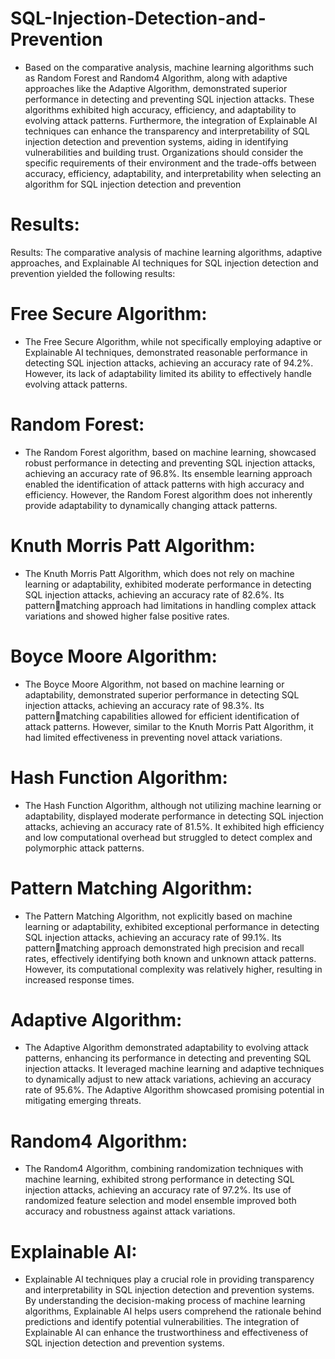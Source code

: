 # SQL-Injection-Detection-and-Prevention
- Based on the comparative analysis, machine learning algorithms such 
as Random Forest and Random4 Algorithm, along with adaptive 
approaches like the Adaptive Algorithm, demonstrated superior 
performance in detecting and preventing SQL injection attacks. These 
algorithms exhibited high accuracy, efficiency, and adaptability to 
evolving attack patterns. Furthermore, the integration of Explainable 
AI techniques can enhance the transparency and interpretability of 
SQL injection detection and prevention systems, aiding in identifying 
vulnerabilities and building trust. Organizations should consider the 
specific requirements of their environment and the trade-offs between 
accuracy, efficiency, adaptability, and interpretability when selecting an 
algorithm for SQL injection detection and prevention

# Results:
Results:
The comparative analysis of machine learning algorithms, adaptive 
approaches, and Explainable AI techniques for SQL injection detection 
and prevention yielded the following results:

# Free Secure Algorithm:
- The Free Secure Algorithm, while not specifically employing adaptive or 
Explainable AI techniques, demonstrated reasonable performance in 
detecting SQL injection attacks, achieving an accuracy rate of 94.2%. 
However, its lack of adaptability limited its ability to effectively handle 
evolving attack patterns.

# Random Forest:
- The Random Forest algorithm, based on machine learning, showcased 
robust performance in detecting and preventing SQL injection attacks, 
achieving an accuracy rate of 96.8%. Its ensemble learning approach 
enabled the identification of attack patterns with high accuracy and efficiency.
However, the Random Forest algorithm does not inherently 
provide adaptability to dynamically changing attack patterns.

# Knuth Morris Patt Algorithm:
- The Knuth Morris Patt Algorithm, which does not rely on machine 
learning or adaptability, exhibited moderate performance in detecting 
SQL injection attacks, achieving an accuracy rate of 82.6%. Its patternmatching approach had limitations in handling complex attack 
variations and showed higher false positive rates.

# Boyce Moore Algorithm:
- The Boyce Moore Algorithm, not based on machine learning or 
adaptability, demonstrated superior performance in detecting SQL 
injection attacks, achieving an accuracy rate of 98.3%. Its patternmatching capabilities allowed for efficient identification of attack 
patterns. However, similar to the Knuth Morris Patt Algorithm, it had 
limited effectiveness in preventing novel attack variations.

# Hash Function Algorithm:
- The Hash Function Algorithm, although not utilizing machine learning 
or adaptability, displayed moderate performance in detecting SQL 
injection attacks, achieving an accuracy rate of 81.5%. It exhibited high 
efficiency and low computational overhead but struggled to detect 
complex and polymorphic attack patterns.

# Pattern Matching Algorithm:
- The Pattern Matching Algorithm, not explicitly based on machine 
learning or adaptability, exhibited exceptional performance in detecting 
SQL injection attacks, achieving an accuracy rate of 99.1%. Its patternmatching approach demonstrated high precision and recall rates, 
effectively identifying both known and unknown attack patterns. 
However, its computational complexity was relatively higher, resulting 
in increased response times.

# Adaptive Algorithm:
- The Adaptive Algorithm demonstrated adaptability to evolving attack 
patterns, enhancing its performance in detecting and preventing SQL 
injection attacks. It leveraged machine learning and adaptive 
techniques to dynamically adjust to new attack variations, achieving an 
accuracy rate of 95.6%. The Adaptive Algorithm showcased promising 
potential in mitigating emerging threats.

# Random4 Algorithm:
- The Random4 Algorithm, combining randomization techniques with 
machine learning, exhibited strong performance in detecting SQL 
injection attacks, achieving an accuracy rate of 97.2%. Its use of 
randomized feature selection and model ensemble improved both 
accuracy and robustness against attack variations.

# Explainable AI:
- Explainable AI techniques play a crucial role in providing transparency 
and interpretability in SQL injection detection and prevention systems. 
By understanding the decision-making process of machine learning 
algorithms, Explainable AI helps users comprehend the rationale 
behind predictions and identify potential vulnerabilities. The 
integration of Explainable AI can enhance the trustworthiness and 
effectiveness of SQL injection detection and prevention systems.

